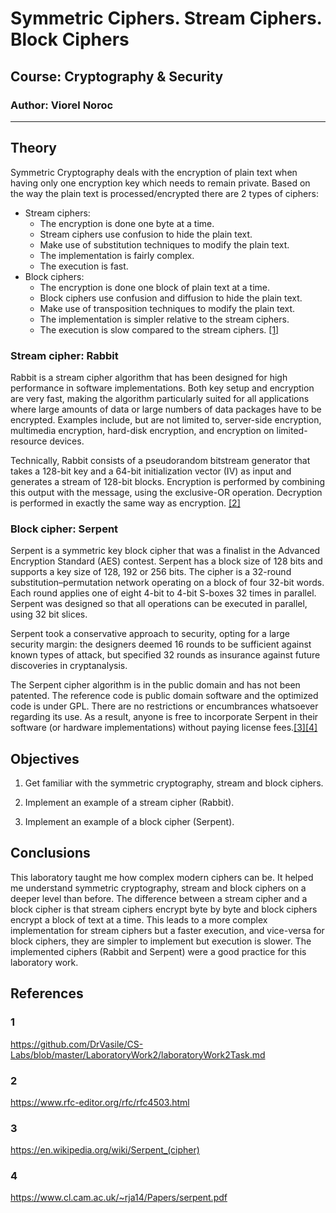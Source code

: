 # Symmetric Ciphers. Stream Ciphers. Block Ciphers

## Course: Cryptography & Security

### Author: Viorel Noroc

----

## Theory

Symmetric Cryptography deals with the encryption of plain text when having only one encryption key which needs to remain private. Based on the way the plain text is processed/encrypted there are 2 types of ciphers:

- Stream ciphers:
  - The encryption is done one byte at a time.
  - Stream ciphers use confusion to hide the plain text.
  - Make use of substitution techniques to modify the plain text.
  - The implementation is fairly complex.
  - The execution is fast.
- Block ciphers:
  - The encryption is done one block of plain text at a time.
  - Block ciphers use confusion and diffusion to hide the plain text.
  - Make use of transposition techniques to modify the plain text.
  - The implementation is simpler relative to the stream ciphers.
  - The execution is slow compared to the stream ciphers. [[1]](#1)

### Stream cipher: Rabbit

Rabbit is a stream cipher algorithm that has been designed for high performance in software implementations.  Both key setup and encryption are very fast, making the algorithm particularly suited for all applications where large amounts of data or large numbers of data packages have to be encrypted.  Examples include, but are not limited to, server-side encryption, multimedia encryption, hard-disk encryption, and encryption on limited-resource devices.

Technically, Rabbit consists of a pseudorandom bitstream generator that takes a 128-bit key and a 64-bit initialization vector (IV) as input and generates a stream of 128-bit blocks.  Encryption is performed by combining this output with the message, using the exclusive-OR operation.  Decryption is performed in exactly the same way as encryption. [[2]](#2)

### Block cipher: Serpent

Serpent is a symmetric key block cipher that was a finalist in the Advanced Encryption Standard (AES) contest. Serpent has a block size of 128 bits and supports a key size of 128, 192 or 256 bits. The cipher is a 32-round substitution–permutation network operating on a block of four 32-bit words. Each round applies one of eight 4-bit to 4-bit S-boxes 32 times in parallel. Serpent was designed so that all operations can be executed in parallel, using 32 bit slices.

Serpent took a conservative approach to security, opting for a large security margin: the designers deemed 16 rounds to be sufficient against known types of attack, but specified 32 rounds as insurance against future discoveries in cryptanalysis.

The Serpent cipher algorithm is in the public domain and has not been patented. The reference code is public domain software and the optimized code is under GPL. There are no restrictions or encumbrances whatsoever regarding its use. As a result, anyone is free to incorporate Serpent in their software (or hardware implementations) without paying license fees.[[3]](#3)[[4]](#4)

## Objectives

1. Get familiar with the symmetric cryptography, stream and block ciphers.

2. Implement an example of a stream cipher (Rabbit).

3. Implement an example of a block cipher (Serpent).

## Conclusions

This laboratory taught me how complex modern ciphers can be. It helped me understand symmetric cryptography, stream and block ciphers on a deeper level than before. The difference between a stream cipher and a block cipher is that stream ciphers encrypt byte by byte and block ciphers encrypt a block of text at a time. This leads to a more complex implementation for stream ciphers but a faster execution, and vice-versa for block ciphers, they are simpler to implement but execution is slower. The implemented ciphers (Rabbit and Serpent) were a good practice for this laboratory work.

## References

### 1

<https://github.com/DrVasile/CS-Labs/blob/master/LaboratoryWork2/laboratoryWork2Task.md>

### 2

<https://www.rfc-editor.org/rfc/rfc4503.html>

### 3

<https://en.wikipedia.org/wiki/Serpent_(cipher)>

### 4

<https://www.cl.cam.ac.uk/~rja14/Papers/serpent.pdf>